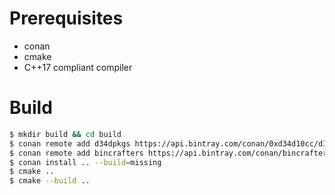 # Prerequisites
- conan
- cmake
- C++17 compliant compiler

# Build
```bash
$ mkdir build && cd build
$ conan remote add d34dpkgs https://api.bintray.com/conan/0xd34d10cc/d34dpkgs
$ conan remote add bincrafters https://api.bintray.com/conan/bincrafters/public-conan
$ conan install .. --build=missing
$ cmake ..
$ cmake --build ..
```